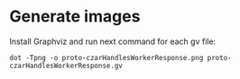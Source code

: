 # Generate images

Install Graphviz and run next command for each gv file:

```
dot -Tpng -o proto-czarHandlesWorkerResponse.png proto-czarHandlesWorkerResponse.gv
```
